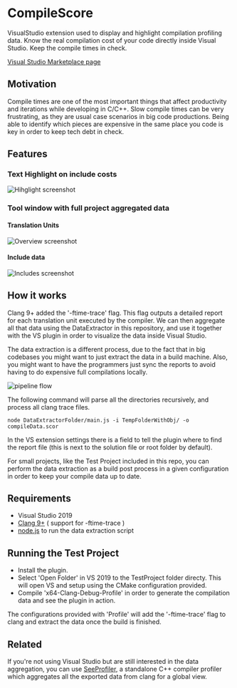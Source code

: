 # CompileScore
VisualStudio extension used to display and highlight compilation profiling data. Know the real compilation cost of your code directly inside Visual Studio. Keep the compile times in check. 

[Visual Studio Marketplace page](https://marketplace.visualstudio.com/items?itemName=RamonViladomat.CompileScore)

## Motivation

Compile times are one of the most important things that affect productivity and iterations while developing in C/C++. Slow compile times can be very frustrating, as they are usual case scenarios in big code productions. Being able to identify which pieces are expensive in the same place you code is key in order to keep tech debt in check.

## Features

### Text Highlight on include costs
![Hihglight screenshot](https://github.com/Viladoman/CompileScore/wiki/data/highlightScreenshot.png?raw=true)

### Tool window with full project aggregated data

#### Translation Units
![Overview screenshot](https://github.com/Viladoman/CompileScore/wiki/data/overview.png?raw=true)

#### Include data
![Includes screenshot](https://github.com/Viladoman/CompileScore/wiki/data/includes.png?raw=true)

## How it works

Clang 9+ added the '-ftime-trace' flag. This flag outputs a detailed report for each translation unit executed by the compiler. We can then aggregate all that data using the DataExtractor in this repository, and use it together with the VS plugin in order to visualize the data inside Visual Studio. 

The data extraction is a different process, due to the fact that in big codebases you might want to just extract the data in a build machine. Also, you might want to have the programmers just sync the reports to avoid having to do expensive full compilations locally. 

![pipeline flow](https://github.com/Viladoman/CompileScore/wiki/data/Dataextraction.png?raw=true)

The following command will parse all the directories recursively, and process all clang trace files. 
```
node DataExtractorFolder/main.js -i TempFolderWithObj/ -o compileData.scor
```
In the VS extension settings there is a field to tell the plugin where to find the report file (this is next to the solution file or root folder by default). 

For small projects, like the Test Project included in this repo, you can perform the data extraction as a build post process in a given configuration in order to keep your compile data up to date.

## Requirements

- Visual Studio 2019
- [Clang 9+](https://releases.llvm.org/download.html) ( support for -ftime-trace ) 
- [node.js](https://nodejs.org/) to run the data extraction script

## Running the Test Project 

- Install the plugin. 
- Select 'Open Folder' in VS 2019 to the TestProject folder directy. This will open VS and setup using the CMake configuration provided. 
- Compile 'x64-Clang-Debug-Profile' in order to generate the compilation data and see the plugin in action.

The configurations provided with 'Profile' will add the '-ftime-trace' flag to clang and extract the data once the build is finished. 

## Related 

If you're not using Visual Studio but are still interested in the data aggregation, you can use [SeeProfiler](https://github.com/Viladoman/SeeProfiler), a standalone C++ compiler profiler which aggregates all the exported data from clang for a global view.
